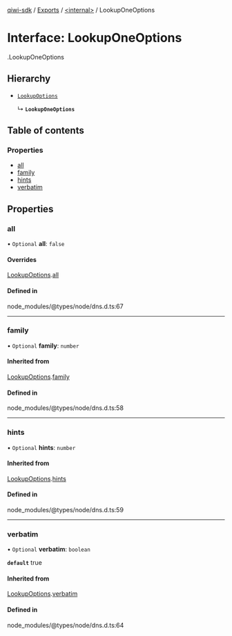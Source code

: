 [qiwi-sdk](../README.md) / [Exports](../modules.md) / [<internal\>](../modules/internal_.md) / LookupOneOptions

# Interface: LookupOneOptions

[<internal>](../modules/internal_.md).LookupOneOptions

## Hierarchy

- [`LookupOptions`](internal_.LookupOptions.md)

  ↳ **`LookupOneOptions`**

## Table of contents

### Properties

- [all](internal_.LookupOneOptions.md#all)
- [family](internal_.LookupOneOptions.md#family)
- [hints](internal_.LookupOneOptions.md#hints)
- [verbatim](internal_.LookupOneOptions.md#verbatim)

## Properties

### all

• `Optional` **all**: ``false``

#### Overrides

[LookupOptions](internal_.LookupOptions.md).[all](internal_.LookupOptions.md#all)

#### Defined in

node_modules/@types/node/dns.d.ts:67

___

### family

• `Optional` **family**: `number`

#### Inherited from

[LookupOptions](internal_.LookupOptions.md).[family](internal_.LookupOptions.md#family)

#### Defined in

node_modules/@types/node/dns.d.ts:58

___

### hints

• `Optional` **hints**: `number`

#### Inherited from

[LookupOptions](internal_.LookupOptions.md).[hints](internal_.LookupOptions.md#hints)

#### Defined in

node_modules/@types/node/dns.d.ts:59

___

### verbatim

• `Optional` **verbatim**: `boolean`

**`default`** true

#### Inherited from

[LookupOptions](internal_.LookupOptions.md).[verbatim](internal_.LookupOptions.md#verbatim)

#### Defined in

node_modules/@types/node/dns.d.ts:64
